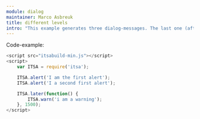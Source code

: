 ```yaml
---
module: dialog
maintainer: Marco Asbreuk
title: different levels
intro: "This example generates three dialog-messages. The last one (after 1.5 sec delay) is a warning and will overrule the regular messages."
---
```


<p class="spaced">Code-example:</p>


```js
<script src="itsabuild-min.js"></script>
<script>
    var ITSA = require('itsa');

    ITSA.alert('I am the first alert');
    ITSA.alert('I a second first alert');

    ITSA.later(function() {
        ITSA.warn('i am a warning');
    }, 1500);
</script>
```

<script src="../../dist/itsabuild-min.js"></script>
<script>
    var ITSA = require('itsa');

    ITSA.alert('I am the first alert');
    ITSA.alert('I a second first alert');

    ITSA.later(function() {
        ITSA.warn('i am a warning');
    }, 1500);
</script>

